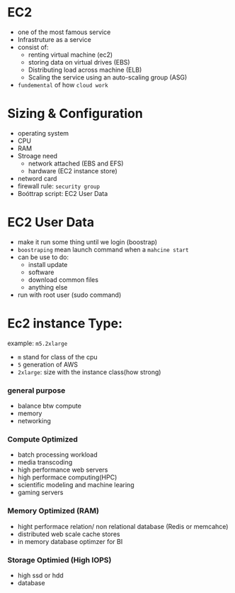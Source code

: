 # EC2
 - one of the most famous service
 - Infrastruture as a service 
 - consist of:
   - renting virtual machine (ec2)
   - storing data on virtual drives (EBS)
   - Distributing load across machine (ELB)
   - Scaling the service using an auto-scaling group (ASG)
- `fundemental` of how `cloud work`
# Sizing & Configuration
 - operating system
 - CPU
 - RAM
 - Stroage need
     - network attached (EBS and EFS)
     - hardware (EC2 instance store)
  - netword card
  - firewall rule: `security group`
  - Boóttrap script: EC2 User Data
# EC2 User Data
 - make it run some thing until we login (boostrap)
 - `boostraping` mean launch  command when a `mahcine start`
 - can be use to do:
    - install update
    - software
    - download common files
    - anything else
 - run with root user (sudo command)
# Ec2 instance Type:
 example: `m5.2xlarge`
  - `m` stand for class of the cpu
  - `5` generation of AWS
  - `2xlarge`: size with the instance class(how strong)
 ### general purpose
 - balance btw compute
 - memory
 - networking 
 ### Compute Optimized
  - batch processing workload
  - media transcoding
  - high performance web servers
  - high performace computing(HPC)
  - scientific modeling and machine learing 
  - gaming servers
 ### Memory Optimized  (RAM)
  - hight performace relation/ non relational database (Redis or memcahce)
  - distributed web scale cache stores
  - in memory database optimzer for BI
 ### Storage Optimied (High IOPS)
  - high ssd or hdd
  - database
